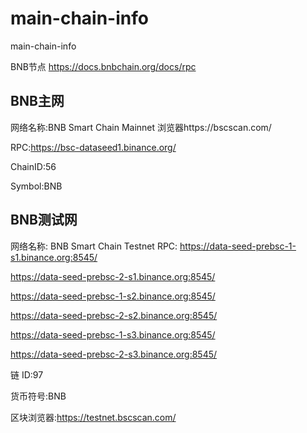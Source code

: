 # main-chain-info
main-chain-info

BNB节点
https://docs.bnbchain.org/docs/rpc

## BNB主网

网络名称:BNB Smart Chain Mainnet
浏览器https://bscscan.com/

RPC:https://bsc-dataseed1.binance.org/

ChainID:56

Symbol:BNB

## BNB测试网
网络名称: BNB Smart Chain Testnet
RPC:
https://data-seed-prebsc-1-s1.binance.org:8545/

https://data-seed-prebsc-2-s1.binance.org:8545/

https://data-seed-prebsc-1-s2.binance.org:8545/

https://data-seed-prebsc-2-s2.binance.org:8545/

https://data-seed-prebsc-1-s3.binance.org:8545/

https://data-seed-prebsc-2-s3.binance.org:8545/

链 ID:97

货币符号:BNB

区块浏览器:https://testnet.bscscan.com/
